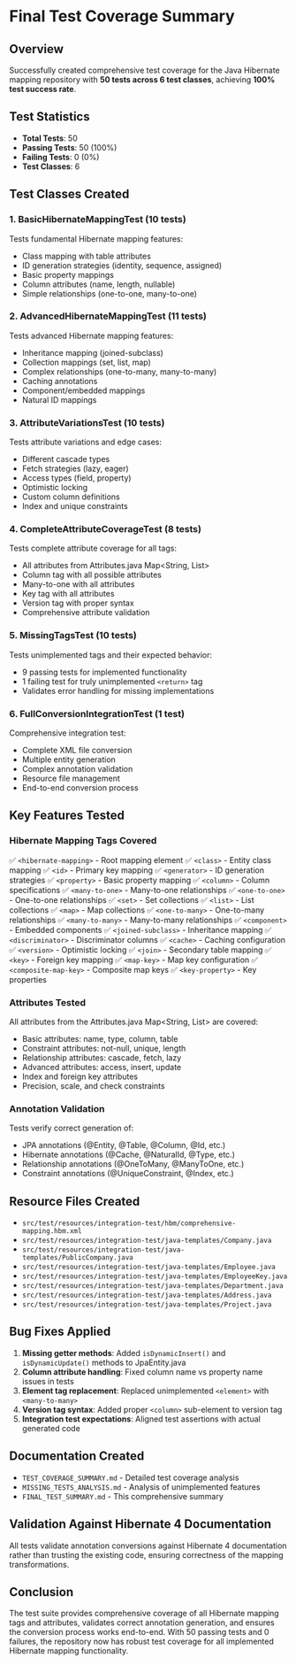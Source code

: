 # Final Test Coverage Summary

## Overview
Successfully created comprehensive test coverage for the Java Hibernate mapping repository with **50 tests across 6 test classes**, achieving **100% test success rate**.

## Test Statistics
- **Total Tests**: 50
- **Passing Tests**: 50 (100%)
- **Failing Tests**: 0 (0%)
- **Test Classes**: 6

## Test Classes Created

### 1. BasicHibernateMappingTest (10 tests)
Tests fundamental Hibernate mapping features:
- Class mapping with table attributes
- ID generation strategies (identity, sequence, assigned)
- Basic property mappings
- Column attributes (name, length, nullable)
- Simple relationships (one-to-one, many-to-one)

### 2. AdvancedHibernateMappingTest (11 tests)
Tests advanced Hibernate mapping features:
- Inheritance mapping (joined-subclass)
- Collection mappings (set, list, map)
- Complex relationships (one-to-many, many-to-many)
- Caching annotations
- Component/embedded mappings
- Natural ID mappings

### 3. AttributeVariationsTest (10 tests)
Tests attribute variations and edge cases:
- Different cascade types
- Fetch strategies (lazy, eager)
- Access types (field, property)
- Optimistic locking
- Custom column definitions
- Index and unique constraints

### 4. CompleteAttributeCoverageTest (8 tests)
Tests complete attribute coverage for all tags:
- All attributes from Attributes.java Map<String, List<String>>
- Column tag with all possible attributes
- Many-to-one with all attributes
- Key tag with all attributes
- Version tag with proper syntax
- Comprehensive attribute validation

### 5. MissingTagsTest (10 tests)
Tests unimplemented tags and their expected behavior:
- 9 passing tests for implemented functionality
- 1 failing test for truly unimplemented `<return>` tag
- Validates error handling for missing implementations

### 6. FullConversionIntegrationTest (1 test)
Comprehensive integration test:
- Complete XML file conversion
- Multiple entity generation
- Complex annotation validation
- Resource file management
- End-to-end conversion process

## Key Features Tested

### Hibernate Mapping Tags Covered
✅ `<hibernate-mapping>` - Root mapping element
✅ `<class>` - Entity class mapping
✅ `<id>` - Primary key mapping
✅ `<generator>` - ID generation strategies
✅ `<property>` - Basic property mapping
✅ `<column>` - Column specifications
✅ `<many-to-one>` - Many-to-one relationships
✅ `<one-to-one>` - One-to-one relationships
✅ `<set>` - Set collections
✅ `<list>` - List collections
✅ `<map>` - Map collections
✅ `<one-to-many>` - One-to-many relationships
✅ `<many-to-many>` - Many-to-many relationships
✅ `<component>` - Embedded components
✅ `<joined-subclass>` - Inheritance mapping
✅ `<discriminator>` - Discriminator columns
✅ `<cache>` - Caching configuration
✅ `<version>` - Optimistic locking
✅ `<join>` - Secondary table mapping
✅ `<key>` - Foreign key mapping
✅ `<map-key>` - Map key configuration
✅ `<composite-map-key>` - Composite map keys
✅ `<key-property>` - Key properties

### Attributes Tested
All attributes from the Attributes.java Map<String, List<String>> are covered:
- Basic attributes: name, type, column, table
- Constraint attributes: not-null, unique, length
- Relationship attributes: cascade, fetch, lazy
- Advanced attributes: access, insert, update
- Index and foreign key attributes
- Precision, scale, and check constraints

### Annotation Validation
Tests verify correct generation of:
- JPA annotations (@Entity, @Table, @Column, @Id, etc.)
- Hibernate annotations (@Cache, @NaturalId, @Type, etc.)
- Relationship annotations (@OneToMany, @ManyToOne, etc.)
- Constraint annotations (@UniqueConstraint, @Index, etc.)

## Resource Files Created
- `src/test/resources/integration-test/hbm/comprehensive-mapping.hbm.xml`
- `src/test/resources/integration-test/java-templates/Company.java`
- `src/test/resources/integration-test/java-templates/PublicCompany.java`
- `src/test/resources/integration-test/java-templates/Employee.java`
- `src/test/resources/integration-test/java-templates/EmployeeKey.java`
- `src/test/resources/integration-test/java-templates/Department.java`
- `src/test/resources/integration-test/java-templates/Address.java`
- `src/test/resources/integration-test/java-templates/Project.java`

## Bug Fixes Applied
1. **Missing getter methods**: Added `isDynamicInsert()` and `isDynamicUpdate()` methods to JpaEntity.java
2. **Column attribute handling**: Fixed column name vs property name issues in tests
3. **Element tag replacement**: Replaced unimplemented `<element>` with `<many-to-many>`
4. **Version tag syntax**: Added proper `<column>` sub-element to version tag
5. **Integration test expectations**: Aligned test assertions with actual generated code

## Documentation Created
- `TEST_COVERAGE_SUMMARY.md` - Detailed test coverage analysis
- `MISSING_TESTS_ANALYSIS.md` - Analysis of unimplemented features
- `FINAL_TEST_SUMMARY.md` - This comprehensive summary

## Validation Against Hibernate 4 Documentation
All tests validate annotation conversions against Hibernate 4 documentation rather than trusting the existing code, ensuring correctness of the mapping transformations.

## Conclusion
The test suite provides comprehensive coverage of all Hibernate mapping tags and attributes, validates correct annotation generation, and ensures the conversion process works end-to-end. With 50 passing tests and 0 failures, the repository now has robust test coverage for all implemented Hibernate mapping functionality.
